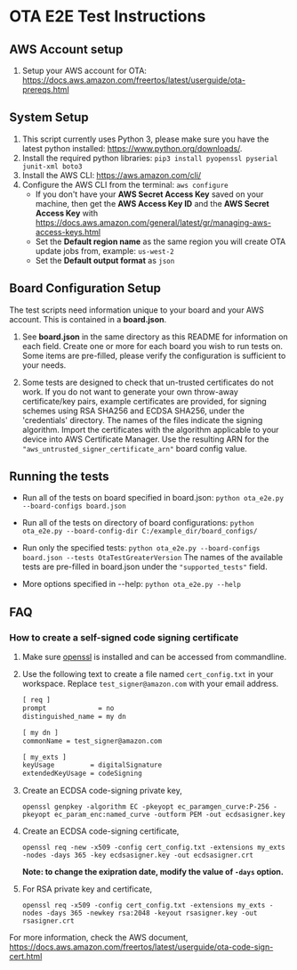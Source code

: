 # OTA E2E Test Instructions

## AWS Account setup

1. Setup your AWS account for OTA: https://docs.aws.amazon.com/freertos/latest/userguide/ota-prereqs.html

## System Setup

1. This script currently uses Python 3, please make sure you have the latest python installed: https://www.python.org/downloads/.
2. Install the required python libraries:
`pip3 install pyopenssl pyserial junit-xml boto3`
3. Install the AWS CLI: https://aws.amazon.com/cli/
4. Configure the AWS CLI from the terminal:
    `aws configure`
    * If you don't have your **AWS Secret Access Key** saved on your machine, then get the **AWS Access Key ID** and the **AWS Secret Access Key** with https://docs.aws.amazon.com/general/latest/gr/managing-aws-access-keys.html
    * Set the **Default region name** as the same region you will create OTA update jobs from, example: `us-west-2`
    * Set the **Default output format** as `json`

## Board Configuration Setup

The test scripts need information unique to your board and your AWS account. This is contained in a **board.json**.

1. See **board.json** in the same directory as this README for information on each field. Create one or more for each board you wish to run tests on.
Some items are pre-filled, please verify the configuration is sufficient to your needs.

2. Some tests are designed to check that un-trusted certificates do not work. If you do not want to generate your own throw-away certificate/key pairs,
example certificates are provided, for signing schemes using RSA SHA256 and ECDSA SHA256, under the 'credentials' directory. The names of the files
indicate the signing algorithm. Import the certificates with the algorithm applicable to your device into AWS Certificate Manager. Use the resulting ARN for
the `"aws_untrusted_signer_certificate_arn"` board config value.

## Running the tests

* Run all of the tests on board specified in board.json:
`python ota_e2e.py --board-configs board.json`

* Run all of the tests on directory of board configurations:
`python ota_e2e.py --board-config-dir C:/example_dir/board_configs/`

* Run only the specified tests:
`python ota_e2e.py --board-configs board.json --tests OtaTestGreaterVersion`
The names of the available tests are pre-filled in board.json under the `"supported_tests"` field.

* More options specified in --help:
`python ota_e2e.py --help`

## FAQ

### How to create a self-signed code signing certificate

1. Make sure [openssl](https://www.openssl.org/) is installed and can be accessed from commandline.
1. Use the following text to create a file named `cert_config.txt` in your workspace. Replace
   `test_signer@amazon.com` with your email address.

    ```txt
    [ req ]
    prompt             = no
    distinguished_name = my dn

    [ my dn ]
    commonName = test_signer@amazon.com

    [ my_exts ]
    keyUsage         = digitalSignature
    extendedKeyUsage = codeSigning
    ```

1. Create an ECDSA code-signing private key,

   `openssl genpkey -algorithm EC -pkeyopt ec_paramgen_curve:P-256 -pkeyopt ec_param_enc:named_curve -outform PEM -out ecdsasigner.key`

1. Create an ECDSA code-signing certificate,

   `openssl req -new -x509 -config cert_config.txt -extensions my_exts -nodes -days 365 -key ecdsasigner.key -out ecdsasigner.crt`

   **Note: to change the exipration date, modify the value of `-days` option.**

1. For RSA private key and certificate,

   `openssl req -x509 -config cert_config.txt -extensions my_exts -nodes -days 365 -newkey rsa:2048 -keyout rsasigner.key -out rsasigner.crt`

For more information, check the AWS document, https://docs.aws.amazon.com/freertos/latest/userguide/ota-code-sign-cert.html
